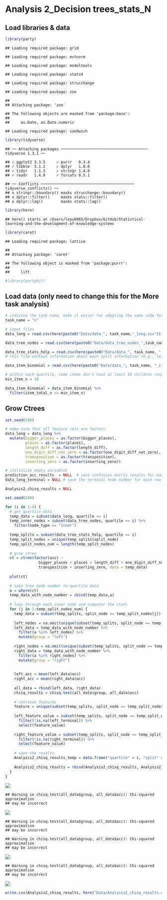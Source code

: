 Analysis 2\_Decision trees\_stats\_N
================

## Load libraries & data

``` r
library(party)
```

    ## Loading required package: grid

    ## Loading required package: mvtnorm

    ## Loading required package: modeltools

    ## Loading required package: stats4

    ## Loading required package: strucchange

    ## Loading required package: zoo

    ## 
    ## Attaching package: 'zoo'

    ## The following objects are masked from 'package:base':
    ## 
    ##     as.Date, as.Date.numeric

    ## Loading required package: sandwich

``` r
library(tidyverse)
```

    ## ── Attaching packages ─────────────────────────────────────── tidyverse 1.3.1 ──

    ## ✓ ggplot2 3.3.5     ✓ purrr   0.3.4
    ## ✓ tibble  3.1.2     ✓ dplyr   1.0.6
    ## ✓ tidyr   1.1.3     ✓ stringr 1.4.0
    ## ✓ readr   1.4.0     ✓ forcats 0.5.1

    ## ── Conflicts ────────────────────────────────────────── tidyverse_conflicts() ──
    ## x stringr::boundary() masks strucchange::boundary()
    ## x dplyr::filter()     masks stats::filter()
    ## x dplyr::lag()        masks stats::lag()

``` r
library(here)
```

    ## here() starts at /Users/leyu6965/Dropbox/GitHub/Statistical-learning-and-the-development-of-knowledge-systems

``` r
library(caret)
```

    ## Loading required package: lattice

    ## 
    ## Attaching package: 'caret'

    ## The following object is masked from 'package:purrr':
    ## 
    ##     lift

``` r
#library(partykit) 
```

## Load data (only need to change this for the More task analysis)

``` r
# indicate the task name, make it easier for adopting the same code for both the N and M tasks
task_name = "n"

# input files
data_long = read.csv(here(paste0("Data/data_", task_name,"_long.csv")))

data_tree_nodes = read.csv(here(paste0("Data/data_tree_nodes_",task_name,".csv")))

data_tree_stats_help = read.csv(here(paste0("Data/data_", task_name, "_tree_stats_helper.csv")))
# this file contain information about each split information (e.g., left/right terminal nodes, the splitting features, left/right feature_value)

data_item_binomial = read.csv(here(paste0("Data/data_", task_name, "_item_binomial.csv")))

# within each quartile, some items don't have at least 10 children responses. exclude them from the item level accuracy graph, but not the overall analysis???
min_item_n = 10

data_item_binomial = data_item_binomial %>% 
  filter(item_total_n >= min_item_n) 
```

## Grow Ctrees

``` r
set.seed(240)

# make sure that all feature cols are factors
data_long = data_long %>%
  mutate(bigger_places = as.factor(bigger_places),
         places = as.factor(places),
         length_diff = as.factor(length_diff),
         one_digit_diff_not_zero = as.factor(one_digit_diff_not_zero),
         transposition = as.factor(transposition),
         inserting_zero = as.factor(inserting_zero))

# initialize empty variables 
prediction_acc_results  = NULL  # save confusion matrix results for each tree
data_long_terminal = NULL # save the terminal node number for each row (or trial), for plotting the item-level accuracy graphs for each quartile

Analysis2_chisq_results = NULL

set.seed(240)

for (i in 1:4) {
  # get quartile data
  temp_data = subset(data_long, quartile == i) 
  temp_inner_nodes = subset(data_tree_nodes, quartile == i) %>%
    filter(node_type == "inner") 
  
  temp_splits = subset(data_tree_stats_help, quartile == i)
  temp_split_nodes = unique(temp_splits$split_node)
  temp_split_nodes_num = length(temp_split_nodes)
  
  # grow ctree
  ct = ctree(factor(acc) ~ 
               bigger_places + places + length_diff + one_digit_diff_not_zero +
               transposition + inserting_zero, data = temp_data)
  
  plot(ct)
  
  # save tree node number to quartile data
  a = where(ct)
  temp_data_with_node_number = cbind(temp_data,a)
  
  # loop through each inner node and computer the stats
  for (j in 1:temp_split_nodes_num) {
    temp_data = subset(temp_splits, split_node == temp_split_nodes[j])
    
    left_nodes = na.omit(unique(subset(temp_splits, split_node == temp_split_nodes[j])$left_terminal))
    left_data = temp_data_with_node_number %>%
      filter(a %in% left_nodes) %>%
      mutate(group = "left")
    
    right_nodes = na.omit(unique(subset(temp_splits, split_node == temp_split_nodes[j])$right_terminal))
    right_data = temp_data_with_node_number %>%
      filter(a %in% right_nodes) %>%
      mutate(group = "right")
    
   
    left_acc = mean(left_data$acc)
    right_acc = mean(right_data$acc)
    
    all_data = rbind(left_data, right_data)
    chisq_results = chisq.test(all_data$group, all_data$acc)
    
    # retrieve features
    feature = unique(subset(temp_splits, split_node == temp_split_nodes[j])$feature)
    
    left_feature_value = subset(temp_splits, split_node == temp_split_nodes[j]) %>%
      filter(!is.na(left_terminal)) %>%
      select(feature_value)
    
    right_feature_value = subset(temp_splits, split_node == temp_split_nodes[j]) %>%
      filter(!is.na(right_terminal)) %>%
      select(feature_value)
    
    # save the results
    Analysis2_chisq_results_temp = data.frame("quartile" = i, "split" = temp_split_nodes[j], "left_acc" = left_acc, "right_acc" = right_acc,"chisq_value" = chisq_results$statistic, "chisq_df" = chisq_results$parameter, "chisq_p" = chisq_results$p.value, "feature" = feature, "left_feature_value" = unique(left_feature_value$feature_value), "right_feature_value" = unique(right_feature_value$feature_value))
    
    Analysis2_chisq_results = rbind(Analysis2_chisq_results, Analysis2_chisq_results_temp)
  }
}
```

![](Analysis-2_Decision-trees_stats_N_files/figure-gfm/unnamed-chunk-3-1.png)<!-- -->

    ## Warning in chisq.test(all_data$group, all_data$acc): Chi-squared approximation
    ## may be incorrect

![](Analysis-2_Decision-trees_stats_N_files/figure-gfm/unnamed-chunk-3-2.png)<!-- -->

    ## Warning in chisq.test(all_data$group, all_data$acc): Chi-squared approximation
    ## may be incorrect

    ## Warning in chisq.test(all_data$group, all_data$acc): Chi-squared approximation
    ## may be incorrect

![](Analysis-2_Decision-trees_stats_N_files/figure-gfm/unnamed-chunk-3-3.png)<!-- -->

    ## Warning in chisq.test(all_data$group, all_data$acc): Chi-squared approximation
    ## may be incorrect

![](Analysis-2_Decision-trees_stats_N_files/figure-gfm/unnamed-chunk-3-4.png)<!-- -->

``` r
write.csv(Analysis2_chisq_results, here("Data/Analysis2_chisq_results.csv"), row.names = FALSE)
```
